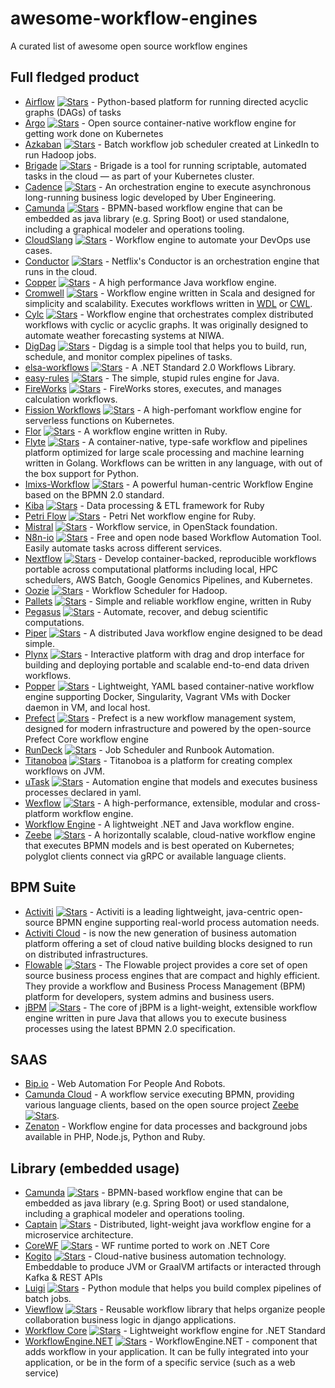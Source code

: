 # awesome-workflow-engines
A curated list of awesome open source workflow engines

## Full fledged product
* [Airflow](https://github.com/apache/incubator-airflow) [![Stars](https://img.shields.io/github/stars/apache/incubator-airflow.svg)](https://github.com/apache/incubator-airflow) - Python-based platform for running directed acyclic graphs (DAGs) of tasks
* [Argo](https://github.com/argoproj/argo) [![Stars](https://img.shields.io/github/stars/argoproj/argo.svg)](https://github.com/argoproj/argo) - Open source container-native workflow engine for getting work done on Kubernetes
* [Azkaban](https://azkaban.github.io/) [![Stars](https://img.shields.io/github/stars/azkaban/azkaban.svg)](https://github.com/azkaban/azkaban) - Batch workflow job scheduler created at LinkedIn to run Hadoop jobs.
* [Brigade](https://brigade.sh/) [![Stars](https://img.shields.io/github/stars/brigadecore/brigade.svg)](https://github.com/brigadecore/brigade) - Brigade is a tool for running scriptable, automated tasks in the cloud — as part of your Kubernetes cluster.
* [Cadence](https://github.com/uber/cadence) [![Stars](https://img.shields.io/github/stars/uber/cadence.svg)](https://github.com/uber/cadence) - An orchestration engine to execute asynchronous long-running business logic developed by Uber Engineering.
* [Camunda](https://camunda.com) [![Stars](https://img.shields.io/github/stars/camunda/camunda-bpm-platform.svg)](https://github.com/camunda/camunda-bpm-platform) - BPMN-based workflow engine that can be embedded as java library (e.g. Spring Boot) or used standalone, including a graphical modeler and operations tooling.
* [CloudSlang](http://www.cloudslang.io/) [![Stars](https://img.shields.io/github/stars/CloudSlang/cloud-slang.svg)](https://github.com/CloudSlang/cloud-slang) - Workflow engine to automate your DevOps use cases.
* [Conductor](https://netflix.github.io/conductor/) [![Stars](https://img.shields.io/github/stars/Netflix/conductor.svg)](https://github.com/Netflix/conductor) - Netflix's Conductor is an orchestration engine that runs in the cloud.
* [Copper](https://github.com/copper-engine/copper-engine) [![Stars](https://img.shields.io/github/stars/copper-engine/copper-engine.svg)](https://github.com/copper-engine/copper-engine) - A high performance Java workflow engine.
* [Cromwell](https://github.com/broadinstitute/cromwell) [![Stars](https://img.shields.io/github/stars/broadinstitute/cromwell.svg)](https://github.com/broadinstitute/cromwell) - Workflow engine written in Scala and designed for simplicity and scalability. Executes workflows written in [WDL](https://github.com/openwdl/wdl) or [CWL](https://www.commonwl.org/).
* [Cylc](https://cylc.github.io/) [![Stars](https://img.shields.io/github/stars/cylc/cylc-flow.svg)](https://github.com/cylc/cylc-flow) - Workflow engine that orchestrates complex distributed workflows with cyclic or acyclic graphs. It was originally designed to automate weather forecasting systems at NIWA.
* [DigDag](https://www.digdag.io) [![Stars](https://img.shields.io/github/stars/treasure-data/digdag.svg)](https://github.com/treasure-data/digdag) - Digdag is a simple tool that helps you to build, run, schedule, and monitor complex pipelines of tasks.
* [elsa-workflows](https://github.com/elsa-workflows/elsa-core) [![Stars](https://img.shields.io/github/stars/elsa-workflows/elsa-core.svg)](https://github.com/elsa-workflows/elsa-core) - A .NET Standard 2.0 Workflows Library.
* [easy-rules](https://github.com/j-easy/easy-rules) [![Stars](https://img.shields.io/github/stars/j-easy/easy-rules.svg)](https://github.com/j-easy/easy-rules) - The simple, stupid rules engine for Java.
* [FireWorks](https://materialsproject.github.io/fireworks/) [![Stars](https://img.shields.io/github/stars/materialsproject/fireworks.svg)](https://github.com/materialsproject/fireworks) - FireWorks stores, executes, and manages calculation workflows.
* [Fission Workflows](https://github.com/fission/fission-workflows) [![Stars](https://img.shields.io/github/stars/fission/fission-workflows.svg)](https://github.com/fission/fission-workflows) - A high-perfomant workflow engine for serverless functions on Kubernetes.
* [Flor](https://github.com/floraison/flor) [![Stars](https://img.shields.io/github/stars/floraison/flor.svg)](https://github.com/floraison/flor) - A workflow engine written in Ruby.
* [Flyte](https://github.com/lyft/flyte) [![Stars](https://img.shields.io/github/stars/lyft/flyte.svg)](https://github.com/lyft/flyte) - A container-native, type-safe workflow and pipelines platform optimized for large scale processing and machine learning written in Golang. Workflows can be written in any language, with out of the box support for Python.
* [Imixs-Workflow](https://www.imixs.org) [![Stars](https://img.shields.io/github/stars/imixs/imixs-workflow.svg)](https://github.com/imixs/imixs-workflow) - A powerful human-centric Workflow Engine based on the BPMN 2.0 standard.
* [Kiba](https://www.kiba-etl.org/) [![Stars](https://img.shields.io/github/stars/thbar/kiba.svg)](https://github.com/thbar/kiba) - Data processing & ETL framework for Ruby
* [Petri Flow](https://github.com/hooopo/petri_flow) [![Stars](https://img.shields.io/github/stars/hooopo/petri_flow.svg)](https://github.com/hooopo/petri_flow) - Petri Net workflow engine for Ruby.
* [Mistral](https://docs.openstack.org/mistral/latest) [![Stars](https://img.shields.io/github/stars/openstack/mistral.svg)](https://github.com/openstack/mistral) - Workflow service, in OpenStack foundation.
* [N8n-io](https://n8n.io) [![Stars](https://img.shields.io/github/stars/n8n-io/n8n.svg)](https://github.com/n8n-io/n8n) - Free and open node based Workflow Automation Tool. Easily automate tasks across different services.
* [Nextflow](https://www.nextflow.io/) [![Stars](https://img.shields.io/github/stars/nextflow-io/nextflow.svg)](https://github.com/nextflow-io/nextflow) - Develop container-backed, reproducible workflows portable across computational platforms including local, HPC schedulers, AWS Batch, Google Genomics Pipelines, and Kubernetes.
* [Oozie](http://oozie.apache.org/) [![Stars](https://img.shields.io/github/stars/apache/oozie.svg)](https://github.com/apache/oozie) - Workflow Scheduler for Hadoop.
* [Pallets](https://github.com/linkyndy/pallets) [![Stars](https://img.shields.io/github/stars/linkyndy/pallets.svg)](https://github.com/linkyndy/pallets) - Simple and reliable workflow engine, written in Ruby
* [Pegasus](https://pegasus.isi.edu/) [![Stars](https://img.shields.io/github/stars/pegasus-isi/pegasus.svg)](https://github.com/pegasus-isi/pegasus)  - Automate, recover, and debug scientific computations.
* [Piper](https://github.com/creactiviti/piper) [![Stars](https://img.shields.io/github/stars/creactiviti/piper.svg)](https://github.com/creactiviti/piper)  - A distributed Java workflow engine designed to be dead simple.
* [Plynx](https://plynx.com) [![Stars](https://img.shields.io/github/stars/plynx-team/plynx.svg)](https://github.com/plynx-team/plynx) - Interactive platform with drag and drop interface for building and deploying portable and scalable end-to-end data driven workflows.
* [Popper](https://github.com/systemslab/popper) [![Stars](https://img.shields.io/github/stars/systemslab/popper.svg)](https://github.com/systemslab/popper)  - Lightweight, YAML based container-native workflow engine supporting Docker, Singularity, Vagrant VMs with Docker daemon in VM, and local host.
* [Prefect](https://github.com/PrefectHQ/prefect) [![Stars](https://img.shields.io/github/stars/PrefectHQ/prefect.svg)](https://github.com/PrefectHQ/prefect)  - Prefect is a new workflow management system, designed for modern infrastructure and powered by the open-source Prefect Core workflow engine
* [RunDeck](http://rundeck.org/) [![Stars](https://img.shields.io/github/stars/rundeck/rundeck.svg)](https://github.com/rundeck/rundeck) - Job Scheduler and Runbook Automation.
* [Titanoboa](https://titanoboa.io/) [![Stars](https://img.shields.io/github/stars/mikub/titanoboa.svg)](https://github.com/mikub/titanoboa) - Titanoboa is a platform for creating complex workflows on JVM.
* [uTask](https://github.com/ovh/utask) [![Stars](https://img.shields.io/github/stars/ovh/utask)](https://github.com/ovh/utask/stargazers) - Automation engine that models and executes business processes declared in yaml.
* [Wexflow](https://wexflow.github.io) [![Stars](https://img.shields.io/github/stars/aelassas/Wexflow.svg)](https://github.com/aelassas/Wexflow) - A high-performance, extensible, modular and cross-platform workflow engine.
* [Workflow Engine](https://workflowengine.io) - A lightweight .NET and Java workflow engine.
* [Zeebe](https://zeebe.io) [![Stars](https://img.shields.io/github/stars/zeebe-io/zeebe.svg)](https://github.com/zeebe-io/zeebe) - A horizontally scalable, cloud-native workflow engine that executes BPMN models and is best operated on Kubernetes; polyglot clients connect via gRPC or available language clients.


## BPM Suite

* [Activiti](https://www.activiti.org/) [![Stars](https://img.shields.io/github/stars/Activiti/Activiti.svg)](https://github.com/Activiti/Activiti) - Activiti is a leading lightweight, java-centric open-source BPMN engine supporting real-world process automation needs.
* [Activiti Cloud](https://activiti.gitbooks.io/activiti-7-developers-guide/content/introduction.html) - is now the new generation of business automation platform offering a set of cloud native building blocks designed to run on distributed infrastructures.
* [Flowable](https://github.com/flowable/flowable-engine) [![Stars](https://img.shields.io/github/stars/flowable/flowable-engine.svg)](https://github.com/flowable/flowable-engine) - The Flowable project provides a core set of open source business process engines that are compact and highly efficient. They provide a workflow and Business Process Management (BPM) platform for developers, system admins and business users.
* [jBPM](https://www.jbpm.org/) [![Stars](https://img.shields.io/github/stars/kiegroup/jbpm.svg)](https://github.com/kiegroup/jbpm) - The core of jBPM is a light-weight, extensible workflow engine written in pure Java that allows you to execute business processes using the latest BPMN 2.0 specification.

## SAAS
* [Bip.io](https://bip.io/) - Web Automation For People And Robots.
* [Camunda Cloud](https://camunda.com/products/cloud/) - A workflow service executing BPMN, providing various language clients, based on the open source project [Zeebe](https://zeebe.io) [![Stars](https://img.shields.io/github/stars/zeebe-io/zeebe.svg)](https://github.com/zeebe-io/zeebe).
* [Zenaton](https://zenaton.com) - Workflow engine for data processes and background jobs available in PHP, Node.js, Python and Ruby.

## Library (embedded usage)

* [Camunda](https://camunda.com) [![Stars](https://img.shields.io/github/stars/camunda/camunda-bpm-platform.svg)](https://github.com/camunda/camunda-bpm-platform) - BPMN-based workflow engine that can be embedded as java library (e.g. Spring Boot) or used standalone, including a graphical modeler and operations tooling.
* [Captain](https://github.com/LiveRamp/captain) [![Stars](https://img.shields.io/github/stars/LiveRamp/captain.svg)](https://github.com/LiveRamp/captain) - Distributed, light-weight java workflow engine for a microservice architecture.
* [CoreWF](https://github.com/UiPath/corewf) [![Stars](https://img.shields.io/github/stars/UiPath/corewf.svg)](https://github.com/UiPath/corewf) - WF runtime ported to work on .NET Core
* [Kogito](https://kogito.kie.org/) [![Stars]( https://img.shields.io/github/stars/kiegroup/kogito-runtimes.svg )](https://github.com/kiegroup/kogito-runtimes) - Cloud-native business automation technology. Embeddable to produce JVM or GraalVM artifacts or interacted through Kafka & REST APIs
* [Luigi](https://github.com/spotify/luigi) [![Stars](https://img.shields.io/github/stars/spotify/luigi.svg)](https://github.com//spotify/luigi) - Python module that helps you build complex pipelines of batch jobs.
* [Viewflow](http://viewflow.io) [![Stars](https://img.shields.io/github/stars/viewflow/viewflow.svg)](https://github.com/viewflow/viewflow) - Reusable workflow library that helps organize people collaboration business logic in django applications.
* [Workflow Core](https://github.com/danielgerlag/workflow-core) [![Stars](https://img.shields.io/github/stars/danielgerlag/workflow-core.svg)](https://github.com/danielgerlag/workflow-core) - Lightweight workflow engine for .NET Standard
* [WorkflowEngine.NET](https://github.com/optimajet/WorkflowEngine.NET) [![Stars](https://img.shields.io/github/stars/optimajet/WorkflowEngine.NET.svg)](https://github.com/optimajet/WorkflowEngine.NET) - WorkflowEngine.NET - component that adds workflow in your application. It can be fully integrated into your application, or be in the form of a specific service (such as a web service)
